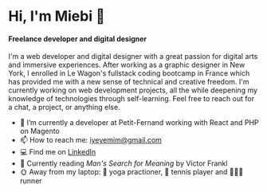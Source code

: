 # Hi, I'm Miebi 👋
#### Freelance developer and digital designer

I'm a web developer and digital designer with a great passion for digital arts and immersive experiences. After working as a graphic designer in New York, I enrolled in Le Wagon's fullstack coding bootcamp in France which has provided me with a new sense of technical and creative freedom. I'm currently working on web development projects, all the while deepening my knowledge of technologies through self-learning. Feel free to reach out for a chat, a project, or anything else.

- 🔭 I’m currently a developer at Petit-Fernand working with React and PHP on Magento
- 📫 How to reach me: iyeyemim@gmail.com
- 💻 Find me on <a href="https://www.linkedin.com/in/utilisateur387/" target="_blank">LinkedIn</a>
- 📖 Currently reading _Man's Search for Meaning_ by Victor Frankl
- 🌞 Away from my laptop: 🧘 yoga practioner, 🎾 tennis player and 🏃🏽‍♀️ runner

<!--
**utilisateur387/utilisateur387** is a ✨ _special_ ✨ repository because its `README.md` (this file) appears on your GitHub profile.

Here are some ideas to get you started:

- 🔭 I’m currently working on ...
- 🌱 I’m currently learning ...
- 👯 I’m looking to collaborate on ...
- 🤔 I’m looking for help with ...
- 💬 Ask me about ...
- 📫 How to reach me: ...
- 😄 Pronouns: ...
- ⚡ Fun fact: ...
-->
